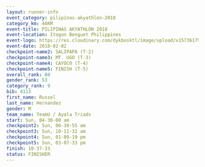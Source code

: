 ```yaml
---
layout: runner-info 
event_category: pilipinas-akyathlon-2018 
category_km: 46KM 
event-title: PILIPINAS AKYATHLON 2018 
event-location: Itogon Benguet Philippines 
event-logo: https://res.cloudinary.com/dykbosktl/image/upload/v1573617968/Logo/akyathlon-logo-new_ifndai.png 
event-date: 2018-02-02 
checkpoint-name2: SALIPAPA (T-2) 
checkpoint-name3: MT. UGO (T-3) 
checkpoint-name4: CAYOCO (T-4) 
checkpoint-name5: FINISH (T-5) 
overall_rank: 60
gender_rank: 53
category_rank: 9
bib: 4113
first_name: Russel
last_name: Hernandez
gender: M
team_name: TeamU / Ayala Triads
start: Sun, 04-30-00 am
checkpoint2: Sun, 06-30-55 am
checkpoint3: Sun, 10-11-32 am
checkpoint4: Sun, 01-09-19 pm
checkpoint5: Sun, 03-07-33 pm
finish: 10-37-33
status: FINISHER
---
```

